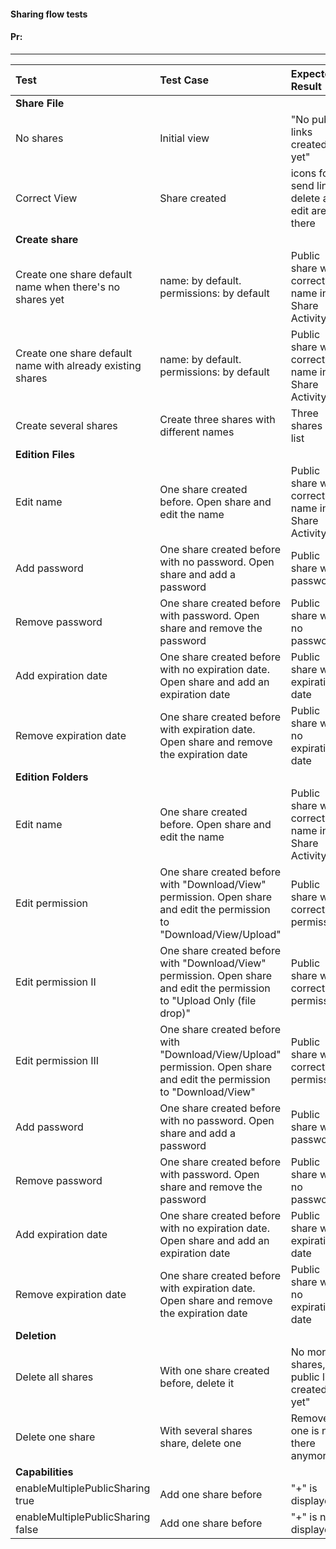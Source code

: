 #### Sharing flow tests

#### Pr: 

---
 
| Test | Test Case | Expected Result | Result | Related Comment
| :---- | :-------- | :---- | :-------------- | :-----: | 
| **Share File** | |  |
| No shares | Initial view | "No public links created yet" | DONE | Already implemented in ShareFileFragmentTest
| Correct View | Share created | icons for send link, delete and edit are there| DONE | Implemented in ShareFileFragmentTest
| **Create share** | |  |
| Create one share default name when there's no shares yet | name: by default. permissions: by default | Public share with correct name in Share Activity | DONE |
| Create one share default name with already existing shares | name: by default. permissions: by default | Public share with correct name in Share Activity | DONE |
| Create several shares  | Create three shares with different names | Three shares in list | DONE |
| **Edition Files** | |  |
| Edit name | One share created before. Open share and edit the name | Public share with correct name in Share Activity | DONE |
| Add password | One share created before with no password. Open share and add a password | Public share with password | DONE |
| Remove password | One share created before with password. Open share and remove the password | Public share with no password | DONE |
| Add expiration date | One share created before with no expiration date. Open share and add an expiration date | Public share with expiration date | DONE |
| Remove expiration date | One share created before with expiration date. Open share and remove the expiration date | Public share with no expiration date | DONE |
| **Edition Folders** | |  |
| Edit name | One share created before. Open share and edit the name | Public share with correct name in Share Activity |  |
| Edit permission | One share created before with "Download/View" permission. Open share and edit the permission to "Download/View/Upload" | Public share with correct permissions |  |
| Edit permission II | One share created before with "Download/View" permission. Open share and edit the permission to "Upload Only (file drop)" | Public share with correct permissions |  |
| Edit permission III | One share created before with "Download/View/Upload" permission. Open share and edit the permission to "Download/View" | Public share with correct permissions |  |
| Add password | One share created before with no password. Open share and add a password | Public share with password |  |
| Remove password | One share created before with password. Open share and remove the password | Public share with no password |  |
| Add expiration date | One share created before with no expiration date. Open share and add an expiration date | Public share with expiration date |  |
| Remove expiration date | One share created before with expiration date. Open share and remove the expiration date | Public share with no expiration date |  |
| **Deletion** | |  |
| Delete all shares | With one share created before, delete it | No more shares, "No public links created yet"  |  |
| Delete one share | With several shares share, delete one | Removed one is not there anymore |  |
| **Capabilities** | |  |
| enableMultiplePublicSharing true| Add one share before | "+" is displayed |  |
| enableMultiplePublicSharing false | Add one share before | "+" is not displayed |  |

